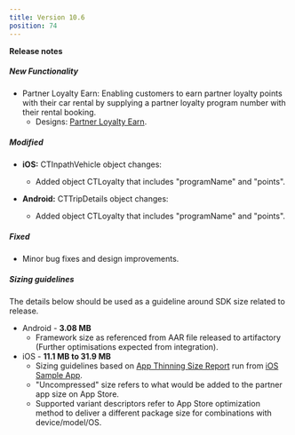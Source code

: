```yaml
---
title: Version 10.6
position: 74
---
```

**Release notes**

##### New Functionality
* Partner Loyalty Earn: Enabling customers to earn partner loyalty points with their car rental by supplying a partner loyalty program number with their rental booking. 
  * Designs: <a href="https://app.abstract.com/share/7e9d4ead-1fc7-4c10-b815-fb278f245d41?collectionLayerId=0cf55ff7-6874-416a-b852-977b41aa78c9&mode=design&nonce=0cf55ff7-6874-416a-b852-977b41aa78c9&sha=7c979e67dc01eb2de9af8a5be2d59824f6b3ac0a" target="_blank">Partner Loyalty Earn</a>.


##### Modified
* **iOS:** CTInpathVehicle object changes:
    * Added object CTLoyalty that includes "programName" and "points".
    
* **Android:** CTTripDetails object changes:
    * Added object CTLoyalty that includes "programName" and "points".
    

##### Fixed
* Minor bug fixes and design improvements.
 
   
##### Sizing guidelines
The details below should be used as a guideline around SDK size related to release.
* Android - **3.08 MB**
  * Framework size as referenced from AAR file released to artifactory (Further optimisations expected from integration).
* iOS - **11.1 MB to 31.9 MB**
  * Sizing guidelines based on <a href="https://github.com/cartrawler/cartrawler.github.io/blob/master/ios-report.txt" target="_blank">App Thinning Size Report</a> run from <a href="https://github.com/cartrawler/cartrawler-ios-integration" target="_blank">iOS Sample App</a>.
  * "Uncompressed" size refers to what would be added to the partner app size on App Store.
  * Supported variant descriptors refer to App Store optimization method to deliver a different package size for combinations with device/model/OS.